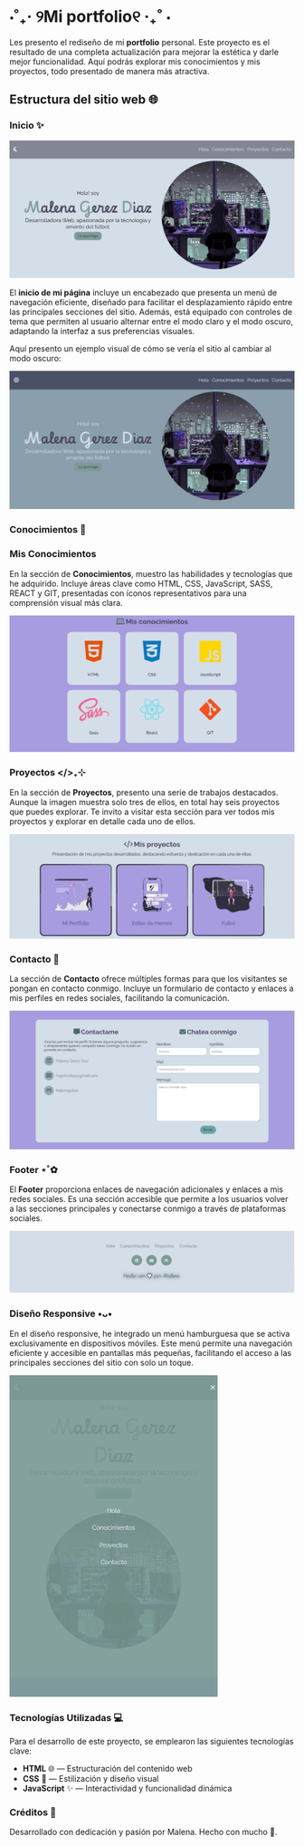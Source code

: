 # ⋅˚₊‧ ୨Mi portfolio୧ ‧₊˚ ⋅

Les presento el rediseño de mi **portfolio** personal. Este proyecto es el resultado de una completa actualización para mejorar la estética y darle mejor funcionalidad. Aquí podrás explorar mis conocimientos y mis proyectos, todo presentado de manera más atractiva.

## Estructura del sitio web 🌐

### Inicio ✨

![Inicio](assets/iniciopag.png)

El **inicio de mi página** incluye un encabezado que presenta un menú de navegación eficiente, diseñado para facilitar el desplazamiento rápido entre las principales secciones del sitio. Además, está equipado con controles de tema que permiten al usuario alternar entre el modo claro y el modo oscuro, adaptando la interfaz a sus preferencias visuales.

Aquí presento un ejemplo visual de cómo se vería el sitio al cambiar al modo oscuro:

![Tema](assets/tema.png)

### Conocimientos 🧐

### Mis Conocimientos

En la sección de **Conocimientos**, muestro las habilidades y tecnologías que he adquirido. Incluye áreas clave como HTML, CSS, JavaScript, SASS, REACT y GIT, presentadas con íconos representativos para una comprensión visual más clara.

![Conocimientos](assets/conocimientos.png)

### Proyectos </>₊⊹

En la sección de **Proyectos**, presento una serie de trabajos destacados. Aunque la imagen muestra solo tres de ellos, en total hay seis proyectos que puedes explorar. Te invito a visitar esta sección para ver todos mis proyectos y explorar en detalle cada uno de ellos.

![Proyectos](assets/proyectos.png)

### Contacto 💌

La sección de **Contacto** ofrece múltiples formas para que los visitantes se pongan en contacto conmigo. Incluye un formulario de contacto y enlaces a mis perfiles en redes sociales, facilitando la comunicación.

![Contacto](assets/contacto.png)

### Footer ⋆˚✿

El **Footer** proporciona enlaces de navegación adicionales y enlaces a mis redes sociales. Es una sección accesible que permite a los usuarios volver a las secciones principales y conectarse conmigo a través de plataformas sociales.

![Footer](assets/footer.png)

### Diseño Responsive •ᴗ•

En el diseño responsive, he integrado un menú hamburguesa que se activa exclusivamente en dispositivos móviles. Este menú permite una navegación eficiente y accesible en pantallas más pequeñas, facilitando el acceso a las principales secciones del sitio con solo un toque.

![Responsive](assets/responsive.png)

### Tecnologías Utilizadas 💻

Para el desarrollo de este proyecto, se emplearon las siguientes tecnologías clave:

- **HTML** 🌐 — Estructuración del contenido web
- **CSS** 🎨 — Estilización y diseño visual
- **JavaScript** ✨ — Interactividad y funcionalidad dinámica

### Créditos 🏅

Desarrollado con dedicación y pasión por Malena. Hecho con mucho 🤍.
